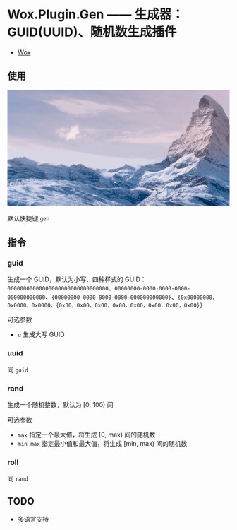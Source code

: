 # Wox.Plugin.Gen —— 生成器： GUID(UUID)、随机数生成插件

- [Wox](https://github.com/Wox-launcher/Wox)

## 使用

![sample](./resources/sample.gif)

默认快捷键 `gen`

## 指令
### guid
生成一个 GUID，默认为小写、四种样式的 GUID：`00000000000000000000000000000000`、`00000000-0000-0000-0000-000000000000`、`{00000000-0000-0000-0000-000000000000}`、`{0x00000000，0x0000，0x0000，{0x00，0x00，0x00，0x00，0x00，0x00，0x00，0x00}}`

可选参数
- `u` 生成大写 GUID

### uuid
同 `guid`

### rand
生成一个随机整数，默认为 [0, 100) 间

可选参数
- `max` 指定一个最大值，将生成 [0, max) 间的随机数
- `min max` 指定最小值和最大值，将生成 [min, max) 间的随机数

### roll
同 `rand`

## TODO
- 多语言支持